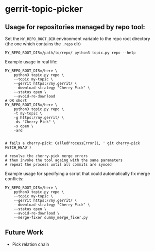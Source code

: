 # gerrit-topic-picker

## Usage for repositories managed by repo tool:

Set the `MY_REPO_ROOT_DIR` environment variable to the repo root directory (the one which contains the `.repo` dir)

    MY_REPO_ROOT_DIR=/path/to/repo/ python3 topic.py repo --help

Example usage in real life:

    MY_REPO_ROOT_DIR=/here \
        python3 topic.py repo \
        --topic my-topic \
        --gerrit https://my.gerrit/ \
        --download-strategy "Cherry Pick" \
        --status open \
        --avoid-re-download
    # OR short
    MY_REPO_ROOT_DIR=/here \
        python3 topic.py repo \
        -t my-topic \
        -g https://my.gerrit/ \
        -ds "Cherry Pick" \
        -s open \
        -ard


    # fails a cherry-pick: CalledProcessError(1, ' git cherry-pick FETCH_HEAD')

    # resolve the cherry-pick merge errors
    # then invoke the tool againg with the same parameters
    # repeat the process until all commits are synced

Example usage for specifying a script that could automatically fix merge conflicts:

    MY_REPO_ROOT_DIR=/here \
        python3 topic.py repo \
        --topic my-topic \
        --gerrit https://my.gerrit/ \
        --download-strategy "Cherry Pick" \
        --status open \
        --avoid-re-download \
        --merge-fixer dummy_merge_fixer.py

## Future Work

- Pick relation chain
